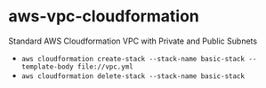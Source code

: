 # aws-vpc-cloudformation

Standard AWS Cloudformation VPC with Private and Public Subnets

- `aws cloudformation create-stack --stack-name basic-stack --template-body file://vpc.yml`
- `aws cloudformation delete-stack --stack-name basic-stack`
